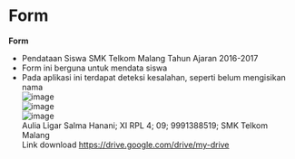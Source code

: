 # Form
**Form**<br>
* Pendataan Siswa SMK Telkom Malang Tahun Ajaran 2016-2017<br>
* Form ini berguna untuk mendata siswa<br>
* Pada aplikasi ini terdapat deteksi kesalahan, seperti belum mengisikan nama<br>
![image](https://cloud.githubusercontent.com/assets/22268453/18806442/c4566974-8256-11e6-8c5a-e43dc32564c8.png)<br>
![image](https://cloud.githubusercontent.com/assets/22268453/18806496/e15c46fe-8258-11e6-9ca4-7fe2dbabaf6c.png)<br>
![image](https://cloud.githubusercontent.com/assets/22268453/18806502/1368cbc2-8259-11e6-93fe-705d74fa9815.png)<br>
Aulia Ligar Salma Hanani; XI RPL 4; 09; 9991388519; SMK Telkom Malang<br>
Link download https://drive.google.com/drive/my-drive

